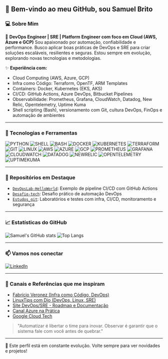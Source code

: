 ## 👋 Bem-vindo ao meu GitHub, sou Samuel Brito

### 💻 Sobre Mim

🔧 **DevOps Engineer | SRE | Platform Engineer com foco em Cloud (AWS, Azure e GCP)**
Sou apaixonado por automação, confiabilidade e performance. Busco aplicar boas práticas de DevOps e SRE para criar soluções escaláveis, resilientes e seguras. Estou sempre em evolução, explorando novas tecnologias e metodologias.

✨ **Experiência com:**

* Cloud Computing (AWS, Azure, GCP)
* Infra como Código: Terraform, OpenTF, ARM Templates
* Containers: Docker, Kubernetes (EKS, AKS)
* CI/CD: GitHub Actions, Azure DevOps, Bitbucket Pipelines
* Observabilidade: Prometheus, Grafana, CloudWatch, Datadog, New Relic, Opentelemetry, Uptime Kuma
* Shell scripting (Bash), versionamento com Git, cultura DevOps, FinOps e automação de ambientes

---

### 🧰 Tecnologias e Ferramentas

![PYTHON](https://img.shields.io/badge/Python-%233776AB?style=for-the-badge\&logo=python\&logoColor=white)
![SHELL](https://img.shields.io/badge/Shell_Script-%23121011?style=for-the-badge\&logo=gnu-bash\&logoColor=white)
![BASH](https://img.shields.io/badge/Bash-%234EAA25?style=for-the-badge\&logo=gnubash\&logoColor=white)
![DOCKER](https://img.shields.io/badge/Docker-%232496ED?style=for-the-badge\&logo=docker\&logoColor=white)
![KUBERNETES](https://img.shields.io/badge/Kubernetes-%23326CE5?style=for-the-badge\&logo=kubernetes\&logoColor=white)
![TERRAFORM](https://img.shields.io/badge/Terraform-%235835CC?style=for-the-badge\&logo=terraform\&logoColor=white)
![GIT](https://img.shields.io/badge/Git-%23F05032?style=for-the-badge\&logo=git\&logoColor=white)
![LINUX](https://img.shields.io/badge/Linux-%23FCC624?style=for-the-badge\&logo=linux\&logoColor=black)
![AWS](https://img.shields.io/badge/AWS-%23232F3E?style=for-the-badge\&logo=amazonaws\&logoColor=white)
![AZURE](https://img.shields.io/badge/Azure-%230072C6?style=for-the-badge\&logo=microsoftazure\&logoColor=white)
![GCP](https://img.shields.io/badge/GCP-%234285F4?style=for-the-badge\&logo=googlecloud\&logoColor=white)
![PROMETHEUS](https://img.shields.io/badge/Prometheus-%23E6522C?style=for-the-badge\&logo=prometheus\&logoColor=white)
![GRAFANA](https://img.shields.io/badge/Grafana-%23F46800?style=for-the-badge\&logo=grafana\&logoColor=white)
![CLOUDWATCH](https://img.shields.io/badge/CloudWatch-%23FF9900?style=for-the-badge\&logo=amazonaws\&logoColor=white)
![DATADOG](https://img.shields.io/badge/Datadog-%234C38E4?style=for-the-badge\&logo=datadog\&logoColor=white)
![NEWRELIC](https://img.shields.io/badge/NewRelic-%2300B3E6?style=for-the-badge\&logo=newrelic\&logoColor=white)
![OPENTELEMETRY](https://img.shields.io/badge/OpenTelemetry-%23FCE303?style=for-the-badge\&logo=opentelemetry\&logoColor=black)
![UPTIMEKUMA](https://img.shields.io/badge/Uptime_Kuma-%23000000?style=for-the-badge\&logoColor=white)

---

### 📌 Repositórios em Destaque

* [`DevOpsLab-HelloWorld`](https://github.com/Samuel-Diniz/DevOpsLab-HelloWorld): Exemplo de pipeline CI/CD com GitHub Actions
* [`Desafio-tech`](https://github.com/Samuel-Diniz/Desafio-tech): Desafio prático de automação DevOps
* [`Estudos_git`](https://github.com/Samuel-Diniz/Estudos_git): Laboratórios e testes com infra, CI/CD, monitoramento e segurança

---

### 📈 Estatísticas do GitHub

![Samuel's GitHub stats](https://github-readme-stats.vercel.app/api?username=Samuel-Diniz\&show_icons=true\&theme=tokyonight)
![Top Langs](https://github-readme-stats.vercel.app/api/top-langs/?username=Samuel-Diniz\&layout=compact\&theme=tokyonight)

---

### 📫 Vamos nos conectar

[![LinkedIn](https://img.shields.io/badge/LinkedIn-%230077B5?logo=linkedin\&logoColor=white)](https://www.linkedin.com/in/samuelb-dz-tech)

---

### 🔗 Canais e Referências que me inspiram

* [Fabrício Veronez (Infra como Código, DevOps)](https://www.youtube.com/c/FabricioVeronez)
* [LinuxTips com Dio (DevOps, Linux, SRE)](https://www.youtube.com/c/LinuxTips)
* [Site DevOps/SRE - Roadmap e Documentação](https://roadmap.sh/devops)
* [Canal Azure na Prática](https://www.youtube.com/c/Azurenapratica)
* [Google Cloud Tech](https://cloud.google.com/learn)

> "Automatizar é libertar o time para inovar. Observar é garantir que o sistema fale com você antes de quebrar."

---

🔄 Este perfil está em constante evolução. Volte sempre para ver novidades e projetos!
